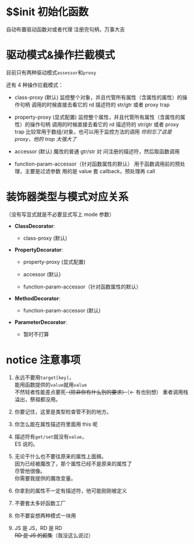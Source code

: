 # $$init 初始化函数

自动布置驱动函数对或者代理
注册完句柄，万事大吉

# 驱动模式&操作拦截模式

目前只有两种驱动模式`assessor`和`proxy`

还有 4 种操作拦截模式：

-   class-proxy (默认)
    监控整个对象，并且代管所有属性（含属性的属性）的操作句柄
    调用的时候直接去看它的 rd 描述符的 str/gtr 或者 proxy trap

-   property-proxy (显式配置)
    监控整个属性，并且代管所有属性（含属性的属性）的操作句柄
    调用的时候直接去看它的 rd 描述符的 str/gtr 或者 proxy trap
    比较常用于数组/对象，也可以用于监控方法的调用
    _你别忘了这是 proxy，他的 trap 太强大了_

-   accessor (默认)
    魔改的普通 gtr/str 对
    问注册的描述符，然后取函数调用

-   function-param-accessor（针对函数属性的默认）
    用于函数调用前的预处理，主要是过滤参数
    用的是 value 套 callback，预处理再 call

# 装饰器类型与模式对应关系

（没有写显式就是不必要显式写上 mode 参数）

-   **ClassDecorator**:

    -   class-proxy (默认)

-   **PropertyDecorator**:

    -   property-proxy (显式配置)

    -   accessor (默认)

    -   function-param-accessor（针对函数属性的默认）

-   **MethodDecorator**:

    -   function-param-accessor (默认)

-   **ParameterDecorator**:
    -   暂时不打算

# notice 注意事项

1.  永远不要用`target[key]`，  
    能用函数提供的`value`就用`value`  
    不然轻者性能差点要死~~（除非你有什么别的要求）~~（← 有也别想）
    重者调用栈溢出，祭祖都没用。

2.  你要记住，这里是类型检查管不到的地方。

3.  你怎么能在属性描述符里面用 this 呢
4.  描述符有`get/set`就没有`value`，  
    ES 说的。

5.  无论干什么也不要往原来的属性上面搞，  
    因为已经被魔改了，那个属性已经不是原来的属性了  
    尽管他很像。  
    你需要我提供的魔改变量。
6.  你拿到的属性不一定有描述符，他可能刚刚被定义

7.  不要套太多好函数工厂

8.  你不要妄想两种模式一块用

9.  JS 是 JS，RD 是 RD  
    ~~RD 是 JS 的超集~~（我没这么说过）
